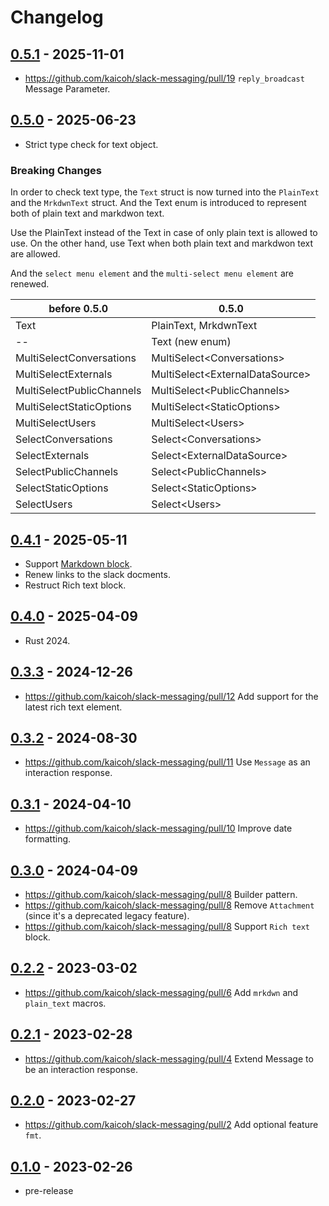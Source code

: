 # Changelog

## [0.5.1][] - 2025-11-01

- https://github.com/kaicoh/slack-messaging/pull/19 `reply_broadcast` Message Parameter.

## [0.5.0][] - 2025-06-23

- Strict type check for text object.

### Breaking Changes

In order to check text type, the `Text` struct is now turned into the `PlainText` and the `MrkdwnText` struct.
And the Text enum is introduced to represent both of plain text and markdwon text.

Use the PlainText instead of the Text in case of only plain text is allowed to use.
On the other hand, use Text when both plain text and markdwon text are allowed.

And the `select menu element` and the `multi-select menu element` are renewed.

| before 0.5.0 | 0.5.0 |
| --- | --- |
| Text | PlainText, MrkdwnText |
| -- | Text (new enum) |
| MultiSelectConversations | MultiSelect\<Conversations\> |
| MultiSelectExternals | MultiSelect\<ExternalDataSource\> |
| MultiSelectPublicChannels | MultiSelect\<PublicChannels\> |
| MultiSelectStaticOptions | MultiSelect\<StaticOptions\> |
| MultiSelectUsers | MultiSelect\<Users\> |
| SelectConversations | Select\<Conversations\> |
| SelectExternals | Select\<ExternalDataSource\> |
| SelectPublicChannels | Select\<PublicChannels\> |
| SelectStaticOptions | Select\<StaticOptions\> |
| SelectUsers | Select\<Users\> |

## [0.4.1][] - 2025-05-11

- Support [Markdown block](https://docs.slack.dev/reference/block-kit/blocks/markdown-block).
- Renew links to the slack docments.
- Restruct Rich text block.

## [0.4.0][] - 2025-04-09

- Rust 2024.

## [0.3.3][] - 2024-12-26

- https://github.com/kaicoh/slack-messaging/pull/12 Add support for the latest rich text element.

## [0.3.2][] - 2024-08-30

- https://github.com/kaicoh/slack-messaging/pull/11 Use `Message` as an interaction response.

## [0.3.1][] - 2024-04-10

- https://github.com/kaicoh/slack-messaging/pull/10 Improve date formatting.

## [0.3.0][] - 2024-04-09

- https://github.com/kaicoh/slack-messaging/pull/8 Builder pattern.
- https://github.com/kaicoh/slack-messaging/pull/8 Remove `Attachment` (since it's a deprecated legacy feature).
- https://github.com/kaicoh/slack-messaging/pull/8 Support `Rich text` block.

## [0.2.2][] - 2023-03-02

- https://github.com/kaicoh/slack-messaging/pull/6 Add `mrkdwn` and `plain_text` macros.

## [0.2.1][] - 2023-02-28

- https://github.com/kaicoh/slack-messaging/pull/4 Extend Message to be an interaction response.

## [0.2.0][] - 2023-02-27

- https://github.com/kaicoh/slack-messaging/pull/2 Add optional feature `fmt`.

## [0.1.0][] - 2023-02-26

- pre-release

[0.5.1]: https://github.com/kaicoh/slack-messaging/releases/v0.5.1
[0.5.0]: https://github.com/kaicoh/slack-messaging/releases/v0.5.0
[0.4.1]: https://github.com/kaicoh/slack-messaging/releases/v0.4.1
[0.4.0]: https://github.com/kaicoh/slack-messaging/releases/v0.4.0
[0.3.3]: https://github.com/kaicoh/slack-messaging/releases/v0.3.3
[0.3.2]: https://github.com/kaicoh/slack-messaging/releases/v0.3.2
[0.3.1]: https://github.com/kaicoh/slack-messaging/releases/v0.3.1
[0.3.0]: https://github.com/kaicoh/slack-messaging/releases/v0.3.0
[0.2.2]: https://github.com/kaicoh/slack-messaging/releases/v0.2.2
[0.2.1]: https://github.com/kaicoh/slack-messaging/releases/v0.2.1
[0.2.0]: https://github.com/kaicoh/slack-messaging/releases/v0.2.0
[0.1.0]: https://github.com/kaicoh/slack-messaging/releases/v0.1.0
